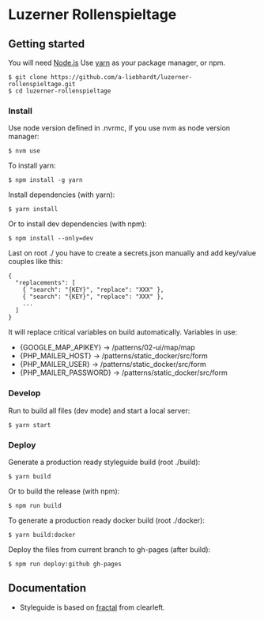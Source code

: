 # Luzerner Rollenspieltage

## Getting started

You will need [Node.js](http://nodejs.org)
Use [yarn](https://yarnpkg.com) as your package manager, or npm.

    $ git clone https://github.com/a-liebhardt/luzerner-rollenspieltage.git
    $ cd luzerner-rollenspieltage

### Install

Use node version defined in .nvrmc, if you use nvm as node version manager:

    $ nvm use

To install yarn:

    $ npm install -g yarn

Install dependencies (with yarn):

    $ yarn install

Or to install dev dependencies (with npm):

    $ npm install --only=dev

Last on root ./ you have to create a secrets.json manually and add key/value couples like this:

    {
      "replacements": [
        { "search": "{KEY}", "replace": "XXX" },
        { "search": "{KEY}", "replace": "XXX" },
        ...
      ]
    }

It will replace critical variables on build automatically. Variables in use:
- {GOOGLE_MAP_APIKEY} -> /patterns/02-ui/map/map
- {PHP_MAILER_HOST} -> /patterns/static_docker/src/form
- {PHP_MAILER_USER} -> /patterns/static_docker/src/form
- {PHP_MAILER_PASSWORD} -> /patterns/static_docker/src/form

### Develop

Run to build all files (dev mode) and start a local server:

    $ yarn start

### Deploy

Generate a production ready styleguide build (root ./build):

    $ yarn build

Or to build the release (with npm):

    $ npm run build

To generate a production ready docker build (root ./docker):

    $ yarn build:docker

Deploy the files from current branch to gh-pages (after build):

    $ npm run deploy:github gh-pages


## Documentation

- Styleguide is based on [fractal](https://fractal.build/guide) from clearleft.
